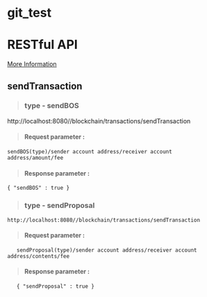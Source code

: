 # git_test

# RESTful API

[ More Information](https://www.boscoin.io)

## sendTransaction

> ### type - sendBOS

http://localhost:8080//blockchain/transactions/sendTransaction

>#### Request parameter :
```
sendBOS(type)/sender account address/receiver account address/amount/fee
```
>#### Response parameter :
```
{ "sendBOS" : true }
```

> ### type - sendProposal

```
http://localhost:8080//blockchain/transactions/sendTransaction
```
> #### Request parameter :
```
   sendProposal(type)/sender account address/receiver account address/contents/fee
```
> #### Response parameter :
```
   { "sendProposal" : true }
```